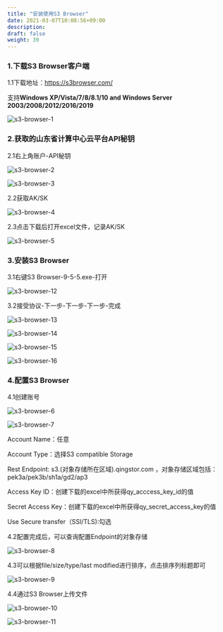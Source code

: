 ```yaml
---
title: "安装使用S3 Browser"
date: 2021-03-07T10:08:56+09:00
description:
draft: false
weight: 39
---
```


### 1.下载S3 Browser客户端

1.1下载地址：https://s3browser.com/ 

支持**Windows XP/Vista/7/8/8.1/10 and Windows Server 2003/2008/2012/2016/2019**

![s3-browser-1](/storage/object-storage/_images/s3-browser-1.png)

### 2.获取的山东省计算中心云平台API秘钥

2.1右上角账户-API秘钥

![s3-browser-2](/storage/object-storage/_images/s3-browser-2.png)

![s3-browser-3](/storage/object-storage/_images/s3-browser-3.png)

2.2获取AK/SK

![s3-browser-4](/storage/object-storage/_images/s3-browser-4.png)

2.3点击下载后打开excel文件，记录AK/SK

![s3-browser-5](/storage/object-storage/_images/s3-browser-5.png)

### 3.安装S3 Browser

3.1右键S3 Browser-9-5-5.exe-打开

![s3-browser-12](/storage/object-storage/_images/s3-browser-12.png)

3.2接受协议-下一步-下一步-下一步-完成

![s3-browser-13](/storage/object-storage/_images/s3-browser-13.png)

![s3-browser-14](/storage/object-storage/_images/s3-browser-14.png)

![s3-browser-15](/storage/object-storage/_images/s3-browser-15.png)

![s3-browser-16](/storage/object-storage/_images/s3-browser-16.png)

### 4.配置S3 Browser

4.1创建账号

![s3-browser-6](/storage/object-storage/_images/s3-browser-6.png)

![s3-browser-7](/storage/object-storage/_images/s3-browser-7.png)

Account Name：任意

Account Type：选择S3 compatible Storage

Rest Endpoint: s3.(对象存储所在区域).qingstor.com ，对象存储区域包括：pek3a/pek3b/sh1a/gd2/ap3

Access Key ID：创建下载的excel中所获得qy_acccess_key_id的值

Secret Access Key：创建下载的excel中所获得qy_secret_access_key的值

Use Secure transfer（SSl/TLS):勾选

4.2配置完成后，可以查询配置Endpoint的对象存储

![s3-browser-8](/storage/object-storage/_images/s3-browser-8.png)

4.3可以根据file/size/type/last modified进行排序，点击排序列标题即可

![s3-browser-9](/storage/object-storage/_images/s3-browser-9.png)

4.4通过S3 Browser上传文件

![s3-browser-10](/storage/object-storage/_images/s3-browser-10.png)

![s3-browser-11](/storage/object-storage/_images/s3-browser-11.png)